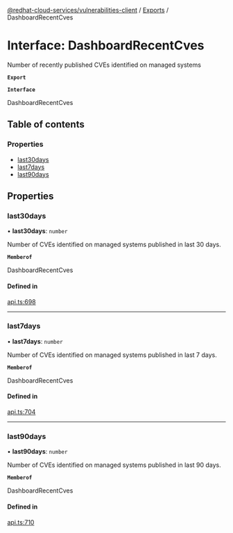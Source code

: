 [@redhat-cloud-services/vulnerabilities-client](../README.md) / [Exports](../modules.md) / DashboardRecentCves

# Interface: DashboardRecentCves

Number of recently published CVEs identified on managed systems

**`Export`**

**`Interface`**

DashboardRecentCves

## Table of contents

### Properties

- [last30days](DashboardRecentCves.md#last30days)
- [last7days](DashboardRecentCves.md#last7days)
- [last90days](DashboardRecentCves.md#last90days)

## Properties

### last30days

• **last30days**: `number`

Number of CVEs identified on managed systems published in last 30 days.

**`Memberof`**

DashboardRecentCves

#### Defined in

[api.ts:698](https://github.com/RedHatInsights/javascript-clients/blob/master/packages/vulnerabilities/git-api/api.ts#L698)

___

### last7days

• **last7days**: `number`

Number of CVEs identified on managed systems published in last 7 days.

**`Memberof`**

DashboardRecentCves

#### Defined in

[api.ts:704](https://github.com/RedHatInsights/javascript-clients/blob/master/packages/vulnerabilities/git-api/api.ts#L704)

___

### last90days

• **last90days**: `number`

Number of CVEs identified on managed systems published in last 90 days.

**`Memberof`**

DashboardRecentCves

#### Defined in

[api.ts:710](https://github.com/RedHatInsights/javascript-clients/blob/master/packages/vulnerabilities/git-api/api.ts#L710)

